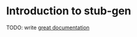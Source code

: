 # Introduction to stub-gen

TODO: write [great documentation](http://jacobian.org/writing/what-to-write/)
